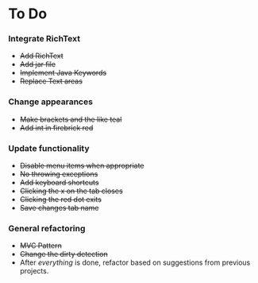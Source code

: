# To Do

### Integrate RichText
* ~~Add RichText~~
* ~~Add jar file~~
* ~~Implement Java Keywords~~
* ~~Replace Text areas~~

### Change appearances
* ~~Make brackets and the like teal~~
* ~~Add int in firebrick red~~

### Update functionality
* ~~Disable menu items when appropriate~~
* ~~No throwing exceptions~~
* ~~Add keyboard shortcuts~~
* ~~Clicking the x on the tab closes~~
* ~~Clicking the red dot exits~~
* ~~Save changes tab name~~

### General refactoring
* ~~MVC Pattern~~
* ~~Change the dirty detection~~
* After *everything* is done, refactor based on suggestions from previous projects.